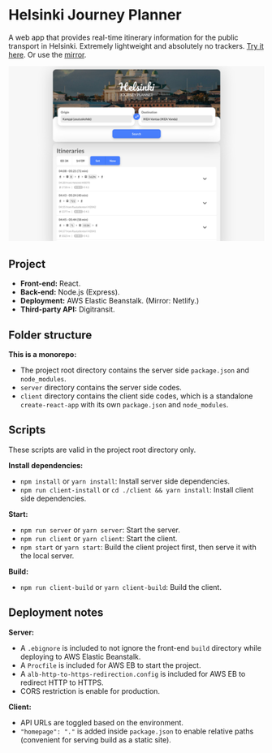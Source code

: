# Helsinki Journey Planner

A web app that provides real-time itinerary information for the public transport in Helsinki. Extremely lightweight and absolutely no trackers. [Try it here](https://helsinki-journey-planner.com). Or use the [mirror](https://helsinki-journey-planner.netlify.app/).

![Home Page](https://github.com/zw627/helsinki-journey-planner/blob/master/README.jpg)

## Project

- **Front-end:** React.
- **Back-end:** Node.js (Express).
- **Deployment:** AWS Elastic Beanstalk. (Mirror: Netlify.)
- **Third-party API:** Digitransit.

## Folder structure

**This is a monorepo:**

- The project root directory contains the server side `package.json` and `node_modules`.
- `server` directory contains the server side codes.
- `client` directory contains the client side codes, which is a standalone `create-react-app` with its own `package.json` and `node_modules`.

## Scripts

These scripts are valid in the project root directory only.

**Install dependencies:**

- `npm install` or `yarn install`: Install server side dependencies.
- `npm run client-install` or `cd ./client && yarn install`: Install client side dependencies.

**Start:**

- `npm run server` or `yarn server`: Start the server.
- `npm run client` or `yarn client`: Start the client.
- `npm start` or `yarn start`: Build the client project first, then serve it with the local server.

**Build:**

- `npm run client-build` or `yarn client-build`: Build the client.

## Deployment notes

**Server:**

- A `.ebignore` is included to not ignore the front-end `build` directory while deploying to AWS Elastic Beanstalk.
- A `Procfile` is included for AWS EB to start the project.
- A `alb-http-to-https-redirection.config` is included for AWS EB to redirect HTTP to HTTPS.
- CORS restriction is enable for production.

**Client:**

- API URLs are toggled based on the environment.
- `"homepage": "."` is added inside `package.json` to enable relative paths (convenient for serving build as a static site).
